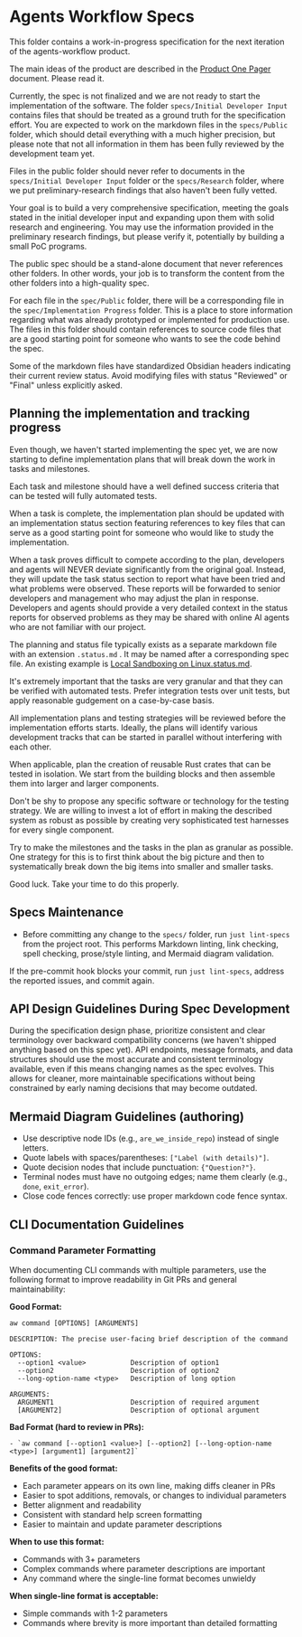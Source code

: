 # Agents Workflow Specs

This folder contains a work-in-progress specification for the next iteration of the agents-workflow product.

The main ideas of the product are described in the [Product One Pager](../docs/Product%20One%20Pager.md) document. Please read it.

Currently, the spec is not finalized and we are not ready to start the implementation of the software. The folder `specs/Initial Developer Input` contains files that should be treated as a ground truth for the specification effort. You are expected to work on the markdown files in the `specs/Public` folder, which should detail everything with a much higher precision, but please note that not all information in them has been fully reviewed by the development team yet.

Files in the public folder should never refer to documents in the `specs/Initial Developer Input` folder or the `specs/Research` folder, where we put preliminary-research findings that also haven't been fully vetted.

Your goal is to build a very comprehensive specification, meeting the goals stated in the initial developer input and expanding upon them with solid research and engineering. You may use the information provided in the preliminary research findings, but please verify it, potentially by building a small PoC programs.

The public spec should be a stand-alone document that never references other folders. In other words, your job is to transform the content from the other folders into a high-quality spec.

For each file in the `spec/Public` folder, there will be a corresponding file in the `spec/Implementation Progress` folder. This is a place to store information regarding what was already prototyped or implemented for production use. The files in this folder should contain references to source code files that are a good starting point for someone who wants to see the code behind the spec.

Some of the markdown files have standardized Obsidian headers indicating their current review status. Avoid modifying files with status "Reviewed" or "Final" unless explicitly asked.

## Planning the implementation and tracking progress

Even though, we haven't started implementing the spec yet, we are now starting to define implementation plans that will break down the work in tasks and milestones.

Each task and milestone should have a well defined success criteria that can be tested will fully automated tests.

When a task is complete, the implementation plan should be updated with an implementation status section featuring references to key files that can serve as a good starting point for someone who would like to study the implementation.

When a task proves difficult to compete according to the plan, developers and agents will NEVER deviate significantly from the original goal. Instead, they will update the task status section to report what have been tried and what problems were observed. These reports will be forwarded to senior developers and management who may adjust the plan in response. Developers and agents should provide a very detailed context in the status reports for observed problems as they may be shared with online AI agents who are not familiar with our project.

The planning and status file typically exists as a separate markdown file with an extension `.status.md` . It may be named after a corresponding spec file. An existing example is [Local Sandboxing on Linux.status.md](./Public/Sanboxing/Local%20Sandboxing%20on%20Linux.status.md).

It's extremely important that the tasks are very granular and that they can be verified with automated tests. Prefer integration tests over unit tests, but apply reasonable gudgement on a case-by-case basis.

All implementation plans and testing strategies will be reviewed before the implementation efforts starts. Ideally, the plans will identify various development tracks that can be started in parallel without interfering with each other.

When applicable, plan the creation of reusable Rust crates that can be tested in isolation. We start from the building blocks and then assemble them into larger and larger components.

Don't be shy to propose any specific software or technology for the testing strategy. We are willing to invest a lot of effort in making the described system as robust as possible by creating very sophisticated test harnesses for every single component.

Try to make the milestones and the tasks in the plan as granular as possible. One strategy for this is to first think about the big picture and then to systematically break down the big items into smaller and smaller tasks.

Good luck. Take your time to do this properly.

## Specs Maintenance

- Before committing any change to the `specs/` folder, run `just lint-specs` from the project root. This performs Markdown linting, link checking, spell checking, prose/style linting, and Mermaid diagram validation.

If the pre-commit hook blocks your commit, run `just lint-specs`, address the reported issues, and commit again.

## API Design Guidelines During Spec Development

During the specification design phase, prioritize consistent and clear terminology over backward compatibility concerns (we haven't shipped anything based on this spec yet). API endpoints, message formats, and data structures should use the most accurate and consistent terminology available, even if this means changing names as the spec evolves. This allows for cleaner, more maintainable specifications without being constrained by early naming decisions that may become outdated.

## Mermaid Diagram Guidelines (authoring)

- Use descriptive node IDs (e.g., `are_we_inside_repo`) instead of single letters.
- Quote labels with spaces/parentheses: `["Label (with details)"]`.
- Quote decision nodes that include punctuation: `{"Question?"}`.
- Terminal nodes must have no outgoing edges; name them clearly (e.g., `done`, `exit_error`).
- Close code fences correctly: use proper markdown code fence syntax.

## CLI Documentation Guidelines

### Command Parameter Formatting

When documenting CLI commands with multiple parameters, use the following format to improve readability in Git PRs and general maintainability:

**Good Format:**

```
aw command [OPTIONS] [ARGUMENTS]

DESCRIPTION: The precise user-facing brief description of the command

OPTIONS:
  --option1 <value>           Description of option1
  --option2                   Description of option2
  --long-option-name <type>   Description of long option

ARGUMENTS:
  ARGUMENT1                   Description of required argument
  [ARGUMENT2]                 Description of optional argument
```

**Bad Format (hard to review in PRs):**

```
- `aw command [--option1 <value>] [--option2] [--long-option-name <type>] [argument1] [argument2]`
```

**Benefits of the good format:**

- Each parameter appears on its own line, making diffs cleaner in PRs
- Easier to spot additions, removals, or changes to individual parameters
- Better alignment and readability
- Consistent with standard help screen formatting
- Easier to maintain and update parameter descriptions

**When to use this format:**

- Commands with 3+ parameters
- Complex commands where parameter descriptions are important
- Any command where the single-line format becomes unwieldy

**When single-line format is acceptable:**

- Simple commands with 1-2 parameters
- Commands where brevity is more important than detailed formatting
